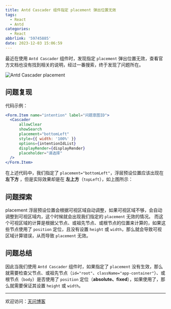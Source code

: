 ```yaml
---
title: Antd Cascader 组件指定 placement 弹出位置无效
tags:
  - React
  - Antd
categories:
  - React
abbrlink: '59745885'
date: 2023-12-03 15:06:59
---
```


最近在使用 `Antd Cascader` 组件时，发现指定 `placement` 弹出位置无效，查看官方文档也没有找到相关的说明，经过一番搜索，终于发现了问题所在。

![Antd Cascader placement](https://tiven.cn/static/img/antd-03-T6D8VWLv.jpg)

<!-- more -->

## 问题复现

代码示例：

```jsx
<Form.Item name="intention" label="问题意图ID">
  <Cascader
      allowClear
      showSearch
      placement="bottomLeft"
      style={{ width: '100%' }}
      options={intentionIdList}
      displayRender={displayRender}
      placeholder="请选择"
  />
</Form.Item>
```

在上述代码中，我们指定了 `placement="bottomLeft"`，浮层预设位置应该出现在 **左下方** ，但是实际效果却是在 **左上方**（`topLeft`），如上图所示：

## 问题探索

placement 浮层预设位置会根据可视区域自动调整，如果可视区域不够，会自动调整到可视区域内，这个时候就会出现我们指定的 `placement` 无效的情况。
而这个可视区域的计算是根据父节点、或祖先节点、或根节点的位置来计算的，如果这些节点使用了 `position` 定位，且没有设置 `height` 或 `width`，那么就会导致可视区域计算错误，从而导致 `placement` 无效。

## 问题总结

因此当我们使用 `Antd Cascader` 组件时，如果指定了 `placement` 没有生效，那么就需要检查父节点、或祖先节点（`id="root"`、`className="app-container"`）、或根节点（`body`）是否使用了 `position` 定位（**absolute、fixed**），如果使用了，那么就需要保证其设置 `height` 或 `width`。

---

欢迎访问：[天问博客](https://tiven.cn/p/59745885/ "天问博客-专注于大前端技术")

